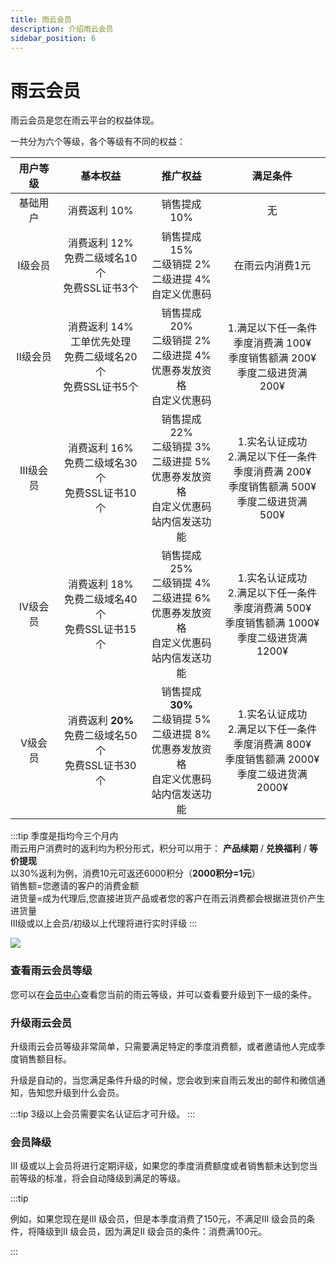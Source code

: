 ```yaml
---
title: 雨云会员
description: 介绍雨云会员
sidebar_position: 6
---
```

# 雨云会员

雨云会员是您在雨云平台的权益体现。

一共分为六个等级，各个等级有不同的权益：

| 用户等级 |                        基本权益                         |                                    推广权益                                     |                                     满足条件                                     |
|:----:|:---------------------------------------------------:|:---------------------------------------------------------------------------:|:----------------------------------------------------------------------------:|
| 基础用户 |                      消费返利 10%                       |                                  销售提成 10%                                   |                                      无                                       |
| Ⅰ级会员 |       消费返利 12% <br/> 免费二级域名10个<br/> 免费SSL证书3个       |               销售提成 15%<br/> 二级销提 2%<br/> 二级进提 4% <br/>自定义优惠码                |                                   在雨云内消费1元                                   |
| Ⅱ级会员 | 消费返利 14% <br/> 工单优先处理<br/> 免费二级域名20个<br/> 免费SSL证书5个 |         销售提成 20%<br/> 二级销提 2%<br/> 二级进提 4%<br/> 优惠券发放资格<br/>自定义优惠码          |         1.满足以下任一条件<br/>季度消费满 100¥ <br/>季度销售额满 200¥ <br/>季度二级进货满 200¥         |
| Ⅲ级会员 |      消费返利 16% <br/> 免费二级域名30个<br/> 免费SSL证书10个       |   销售提成 22%<br/> 二级销提 3%<br/> 二级进提 5%<br/> 优惠券发放资格<br/>自定义优惠码<br/> 站内信发送功能   |  1.实名认证成功 <br/>2.满足以下任一条件<br/>季度消费满 200¥ <br/>季度销售额满 500¥ <br/>季度二级进货满 500¥  |
| Ⅳ级会员 |      消费返利 18% <br/> 免费二级域名40个<br/> 免费SSL证书15个       |   销售提成 25%<br/> 二级销提 4%<br/> 二级进提 6%<br/> 优惠券发放资格<br/>自定义优惠码<br/> 站内信发送功能   | 1.实名认证成功 <br/>2.满足以下任一条件<br/>季度消费满 500¥ <br/>季度销售额满 1000¥ <br/>季度二级进货满 1200¥ |
| Ⅴ级会员 |    消费返利 **20%** <br/> 免费二级域名50个<br/> 免费SSL证书30个     | 销售提成 **30%**<br/> 二级销提 5%<br/> 二级进提 8%<br/> 优惠券发放资格<br/>自定义优惠码<br/> 站内信发送功能 | 1.实名认证成功 <br/>2.满足以下任一条件<br/>季度消费满 800¥ <br/>季度销售额满 2000¥ <br/>季度二级进货满 2000¥ |

:::tip
季度是指均今三个月内<br/>
雨云用户消费时的返利均为积分形式，积分可以用于： **产品续期** / **兑换福利** / **等价提现**<br/>
以30%返利为例，消费10元可返还6000积分（**2000积分=1元**）<br/>
销售额=您邀请的客户的消费金额<br/>
进货量=成为代理后,您直接进货产品或者您的客户在雨云消费都会根据进货价产生进货量<br/>
Ⅲ级或以上会员/初级以上代理将进行实时评级
:::


![](https://cn-sy1.rains3.com/rainyun-assets/Pic/2023/12/img_1701757063_39e510ffa06626a94de43c5631ecc3be)





### 查看雨云会员等级

您可以在[会员中心]查看您当前的雨云等级，并可以查看要升级到下一级的条件。

### 升级雨云会员

升级雨云会员等级非常简单，只需要满足特定的季度消费额，或者邀请他人完成季度销售额目标。

升级是自动的，当您满足条件升级的时候，您会收到来自雨云发出的邮件和微信通知，告知您升级到什么会员。

:::tip
3级以上会员需要实名认证后才可升级。
:::

### 会员降级

Ⅲ 级或以上会员将进行定期评级，如果您的季度消费额度或者销售额未达到您当前等级的标准，将会自动降级到满足的等级。

:::tip

例如，如果您现在是III 级会员，但是本季度消费了150元，不满足III 级会员的条件，将降级到II 级会员，因为满足II 级会员的条件：消费满100元。

:::

[会员中心]: https://app.rainyun.com/vip
